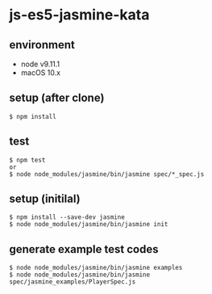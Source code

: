 # js-es5-jasmine-kata

## environment

- node v9.11.1
- macOS 10.x

## setup (after clone)

```terminal
$ npm install
```

## test

```terminal
$ npm test
or
$ node node_modules/jasmine/bin/jasmine spec/*_spec.js
```

## setup (initilal)

```terminal
$ npm install --save-dev jasmine
$ node node_modules/jasmine/bin/jasmine init
```

## generate example test codes

```terminal
$ node node_modules/jasmine/bin/jasmine examples
$ node node_modules/jasmine/bin/jasmine spec/jasmine_examples/PlayerSpec.js
```
